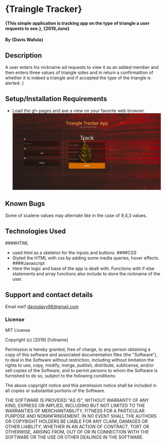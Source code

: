 # {Traingle Tracker}
#### {This simple application is tracking app on the type of triangle a user requests to see.}, {2019,June}
#### By **{Davis Wafula}**
## Description
A user enters his nickname ad requests to view it as an added member and then enters
three values of triangle sides and in return a confirmattion of whether it is indeed a triangle and if accepted the type of the triangle is alerted. }
## Setup/Installation Requirements
* Load the gh-pages and ave a view on your favorite web browser.
![](css/images/src.png)

## Known Bugs
Some of scalene values may alternate like in the case of 9,4,3 values.
## Technologies Used
####HTML 
* used html as a skeleton for the inputs and buttons.
####CSS
* Styled the HTML with css by adding some media queries, hover effects. 
####Javascript
* Here the logic and base of the app is dealt with. Functions with if else statements and array functions also include to store the nickname of the user.

## Support and contact details
 Email me!! davisdavy96@gmail.com
### License
MIT License

Copyright (c) [2019] [fullname]

Permission is hereby granted, free of charge, to any person obtaining a copy
of this software and associated documentation files (the "Software"), to deal
in the Software without restriction, including without limitation the rights
to use, copy, modify, merge, publish, distribute, sublicense, and/or sell
copies of the Software, and to permit persons to whom the Software is
furnished to do so, subject to the following conditions:

The above copyright notice and this permission notice shall be included in all
copies or substantial portions of the Software.

THE SOFTWARE IS PROVIDED "AS IS", WITHOUT WARRANTY OF ANY KIND, EXPRESS OR
IMPLIED, INCLUDING BUT NOT LIMITED TO THE WARRANTIES OF MERCHANTABILITY,
FITNESS FOR A PARTICULAR PURPOSE AND NONINFRINGEMENT. IN NO EVENT SHALL THE
AUTHORS OR COPYRIGHT HOLDERS BE LIABLE FOR ANY CLAIM, DAMAGES OR OTHER
LIABILITY, WHETHER IN AN ACTION OF CONTRACT, TORT OR OTHERWISE, ARISING FROM,
OUT OF OR IN CONNECTION WITH THE SOFTWARE OR THE USE OR OTHER DEALINGS IN THE
SOFTWARE.